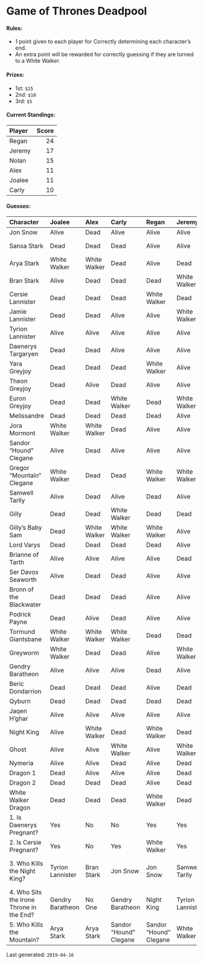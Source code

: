 Game of Thrones Deadpool
================

#### Rules:

  - 1 point given to each player for Correctly determining each
    character’s end.
  - An extra point will be rewarded for correctly guessing if they are
    turned to a White Walker.

#### Prizes:

  - 1st: `$15`
  - 2nd: `$10`
  - 3rd: `$5`

#### Current Standings:

| Player | Score |
| :----- | ----: |
| Regan  |    24 |
| Jeremy |    17 |
| Nolan  |    15 |
| Alex   |    11 |
| Joalee |    11 |
| Carly  |    10 |

#### Guesses:

| Character                                 | Joalee           | Alex         | Carly                  | Regan                  | Jeremy           | Nolan                  |
| :---------------------------------------- | :--------------- | :----------- | :--------------------- | :--------------------- | :--------------- | :--------------------- |
| Jon Snow                                  | Alive            | Dead         | Alive                  | Alive                  | Alive            | Alive                  |
| Sansa Stark                               | Dead             | Dead         | Dead                   | Alive                  | Alive            | White Walker           |
| Arya Stark                                | White Walker     | White Walker | Dead                   | Alive                  | Dead             | White Walker           |
| Bran Stark                                | Alive            | Dead         | Dead                   | Dead                   | White Walker     | Dead                   |
| Cersie Lannister                          | Dead             | Dead         | Dead                   | White Walker           | Dead             | Dead                   |
| Jamie Lannister                           | Dead             | Dead         | Alive                  | Alive                  | White Walker     | Alive                  |
| Tyrion Lannister                          | Alive            | Alive        | Alive                  | Alive                  | Alive            | Dead                   |
| Daenerys Targaryen                        | Dead             | Dead         | Alive                  | Alive                  | Alive            | Alive                  |
| Yara Greyjoy                              | Dead             | Dead         | Dead                   | White Walker           | Alive            | Dead                   |
| Theon Greyjoy                             | Dead             | Alive        | Dead                   | Alive                  | Alive            | White Walker           |
| Euron Greyjoy                             | Dead             | Dead         | White Walker           | Dead                   | White Walker     | Alive                  |
| Melissandre                               | Dead             | Dead         | Dead                   | Dead                   | Alive            | Alive                  |
| Jora Mormont                              | White Walker     | White Walker | Dead                   | Alive                  | Alive            | White Walker           |
| Sandor “Hound” Clegane                    | Alive            | Dead         | Alive                  | Alive                  | Alive            | Alive                  |
| Gregor “Mountain” Clegane                 | White Walker     | Dead         | Dead                   | White Walker           | White Walker     | Dead                   |
| Samwell Tarlly                            | Alive            | Dead         | Alive                  | Dead                   | Alive            | Alive                  |
| Gilly                                     | Dead             | Dead         | White Walker           | Dead                   | Dead             | Alive                  |
| Gilly’s Baby Sam                          | Dead             | White Walker | White Walker           | White Walker           | Alive            | White Walker           |
| Lord Varys                                | Dead             | Dead         | Dead                   | Dead                   | Alive            | Dead                   |
| Brianne of Tarth                          | Alive            | Alive        | Alive                  | Alive                  | Dead             | Alive                  |
| Ser Davos Seaworth                        | Alive            | Dead         | Dead                   | Alive                  | Alive            | Dead                   |
| Bronn of the Blackwater                   | Dead             | Dead         | Dead                   | Alive                  | Alive            | White Walker           |
| Podrick Payne                             | Dead             | Alive        | Dead                   | Alive                  | Alive            | Dead                   |
| Tormund Giantsbane                        | White Walker     | White Walker | White Walker           | Dead                   | Dead             | Alive                  |
| Greyworm                                  | White Walker     | Dead         | Dead                   | Alive                  | White Walker     | White Walker           |
| Gendry Baratheon                          | Alive            | Alive        | Alive                  | Dead                   | Alive            | Alive                  |
| Beric Dondarrion                          | Dead             | Dead         | Dead                   | Alive                  | Dead             | Dead                   |
| Qyburn                                    | Dead             | Dead         | Dead                   | Dead                   | Dead             | Dead                   |
| Jaqen H’ghar                              | Alive            | Alive        | Alive                  | Alive                  | Alive            | Alive                  |
| Night King                                | Alive            | White Walker | Dead                   | White Walker           | Dead             | Dead                   |
| Ghost                                     | Alive            | Alive        | White Walker           | Alive                  | White Walker     | Alive                  |
| Nymeria                                   | Alive            | Alive        | Dead                   | Alive                  | Dead             | Alive                  |
| Dragon 1                                  | Dead             | Alive        | Alive                  | Alive                  | Dead             | Alive                  |
| Dragon 2                                  | Dead             | Dead         | Dead                   | Alive                  | Dead             | Dead                   |
| White Walker Dragon                       | Dead             | Dead         | Dead                   | White Walker           | Dead             | Dead                   |
| 1\. Is Daenerys Pregnant?                 | Yes              | No           | No                     | Yes                    | Yes              | Yes                    |
| 2\. Is Cersie Pregnant?                   | Yes              | No           | Yes                    | White Walker           | Yes              | Yes                    |
| 3\. Who Kills the Night King?             | Tyrion Lannister | Bran Stark   | Jon Snow               | Jon Snow               | Samwell Tarlly   | Jon Snow on a Dragon   |
| 4\. Who Sits the Irone Throne in the End? | Gendry Baratheon | No One       | Gendry Baratheon       | Night King             | Tyrion Lannister | Sandor “Hound” Clegane |
| 5\. Who Kills the Mountain?               | Arya Stark       | Arya Stark   | Sandor “Hound” Clegane | Sandor “Hound” Clegane | White Walker     | Sandor “Hound” Clegane |

Last generated: `2019-04-16`
